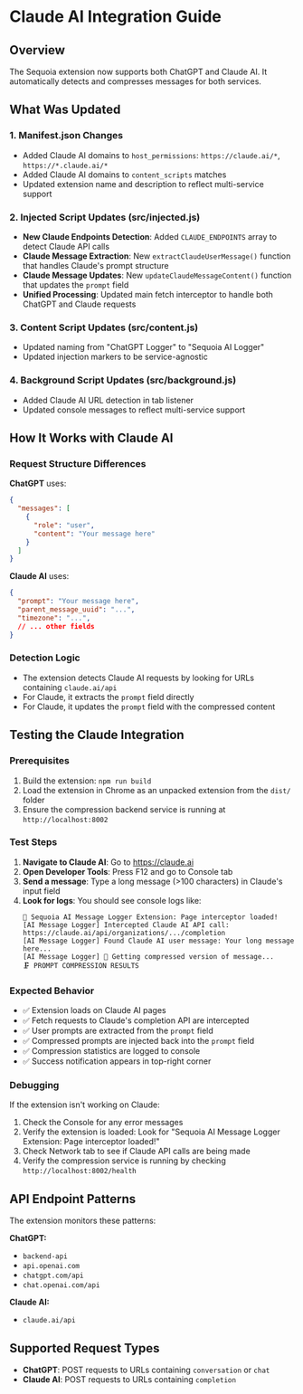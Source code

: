 # Claude AI Integration Guide

## Overview
The Sequoia extension now supports both ChatGPT and Claude AI. It automatically detects and compresses messages for both services.

## What Was Updated

### 1. Manifest.json Changes
- Added Claude AI domains to `host_permissions`: `https://claude.ai/*`, `https://*.claude.ai/*`
- Added Claude AI domains to `content_scripts` matches
- Updated extension name and description to reflect multi-service support

### 2. Injected Script Updates (src/injected.js)
- **New Claude Endpoints Detection**: Added `CLAUDE_ENDPOINTS` array to detect Claude API calls
- **Claude Message Extraction**: New `extractClaudeUserMessage()` function that handles Claude's prompt structure
- **Claude Message Updates**: New `updateClaudeMessageContent()` function that updates the `prompt` field
- **Unified Processing**: Updated main fetch interceptor to handle both ChatGPT and Claude requests

### 3. Content Script Updates (src/content.js)
- Updated naming from "ChatGPT Logger" to "Sequoia AI Logger" 
- Updated injection markers to be service-agnostic

### 4. Background Script Updates (src/background.js)
- Added Claude AI URL detection in tab listener
- Updated console messages to reflect multi-service support

## How It Works with Claude AI

### Request Structure Differences
**ChatGPT** uses:
```json
{
  "messages": [
    {
      "role": "user", 
      "content": "Your message here"
    }
  ]
}
```

**Claude AI** uses:
```json
{
  "prompt": "Your message here",
  "parent_message_uuid": "...",
  "timezone": "...",
  // ... other fields
}
```

### Detection Logic
- The extension detects Claude AI requests by looking for URLs containing `claude.ai/api`
- For Claude, it extracts the `prompt` field directly
- For Claude, it updates the `prompt` field with the compressed content

## Testing the Claude Integration

### Prerequisites
1. Build the extension: `npm run build`
2. Load the extension in Chrome as an unpacked extension from the `dist/` folder
3. Ensure the compression backend service is running at `http://localhost:8002`

### Test Steps
1. **Navigate to Claude AI**: Go to https://claude.ai
2. **Open Developer Tools**: Press F12 and go to Console tab
3. **Send a message**: Type a long message (>100 characters) in Claude's input field
4. **Look for logs**: You should see console logs like:
   ```
   🔧 Sequoia AI Message Logger Extension: Page interceptor loaded!
   [AI Message Logger] Intercepted Claude AI API call: https://claude.ai/api/organizations/.../completion
   [AI Message Logger] Found Claude AI user message: Your long message here...
   [AI Message Logger] 🔄 Getting compressed version of message...
   🗜️ PROMPT COMPRESSION RESULTS
   ```

### Expected Behavior
- ✅ Extension loads on Claude AI pages
- ✅ Fetch requests to Claude's completion API are intercepted
- ✅ User prompts are extracted from the `prompt` field
- ✅ Compressed prompts are injected back into the `prompt` field
- ✅ Compression statistics are logged to console
- ✅ Success notification appears in top-right corner

### Debugging
If the extension isn't working on Claude:
1. Check the Console for any error messages
2. Verify the extension is loaded: Look for "Sequoia AI Message Logger Extension: Page interceptor loaded!"
3. Check Network tab to see if Claude API calls are being made
4. Verify the compression service is running by checking `http://localhost:8002/health`

## API Endpoint Patterns
The extension monitors these patterns:

**ChatGPT:**
- `backend-api`
- `api.openai.com`
- `chatgpt.com/api`
- `chat.openai.com/api`

**Claude AI:**
- `claude.ai/api`

## Supported Request Types
- **ChatGPT**: POST requests to URLs containing `conversation` or `chat`
- **Claude AI**: POST requests to URLs containing `completion`